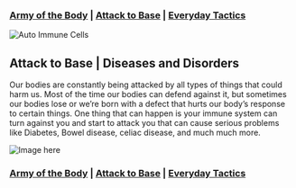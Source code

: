 ### [Army of the Body](./) | [Attack to Base](./attack-to-base) | [Everyday Tactics](./everyday-tactics)

![Auto Immune Cells](https://upload.wikimedia.org/wikipedia/commons/f/f5/Eosinophilic_esophagitis_-_very_high_mag.jpg)

## Attack to Base | Diseases and Disorders

Our bodies are constantly being attacked by all types of things that could harm us. Most of the time our bodies can defend against it, but sometimes our bodies lose or we’re born with a defect that hurts our body’s response to certain things. One thing that can happen is your immune system can turn against you and start to attack you that can cause serious problems like Diabetes, Bowel disease, celiac disease, and much much more. 

![Image here]()

### [Army of the Body](./) | [Attack to Base](./attack-to-base) | [Everyday Tactics](./everyday-tactics)

